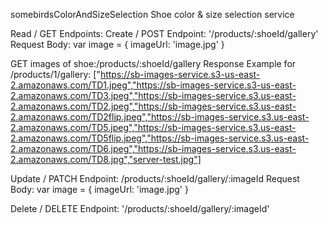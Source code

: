 somebirdsColorAndSizeSelection Shoe color & size selection service

Read / GET Endpoints: Create / POST Endpoint: '/products/:shoeId/gallery' Request Body: var image = { imageUrl: 'image.jpg' }

GET images of shoe:/products/:shoeId/gallery Response Example for /products/1/gallery: ["https://sb-images-service.s3-us-east-2.amazonaws.com/TD1.jpeg","https://sb-images-service.s3-us-east-2.amazonaws.com/TD3.jpeg","https://sb-images-service.s3.us-east-2.amazonaws.com/TD2.jpeg","https://sb-images-service.s3.us-east-2.amazonaws.com/TD2flip.jpeg","https://sb-images-service.s3.us-east-2.amazonaws.com/TD5.jpeg","https://sb-images-service.s3.us-east-2.amazonaws.com/TD5flip.jpeg","https://sb-images-service.s3.us-east-2.amazonaws.com/TD6.jpeg","https://sb-images-service.s3.us-east-2.amazonaws.com/TD8.jpg","server-test.jpg"]

Update / PATCH Endpoint: /products/:shoeId/gallery/:imageId Request Body: var image = { imageUrl: 'image.jpg' }

Delete / DELETE Endpoint: '/products/:shoeId/gallery/:imageId'
